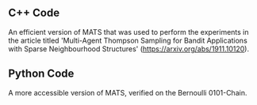 C++ Code
--------

An efficient version of MATS that was used to perform the experiments in the article titled 'Multi-Agent Thompson Sampling for Bandit Applications with Sparse Neighbourhood Structures' (https://arxiv.org/abs/1911.10120).

Python Code
-----------

A more accessible version of MATS, verified on the Bernoulli 0101-Chain.
